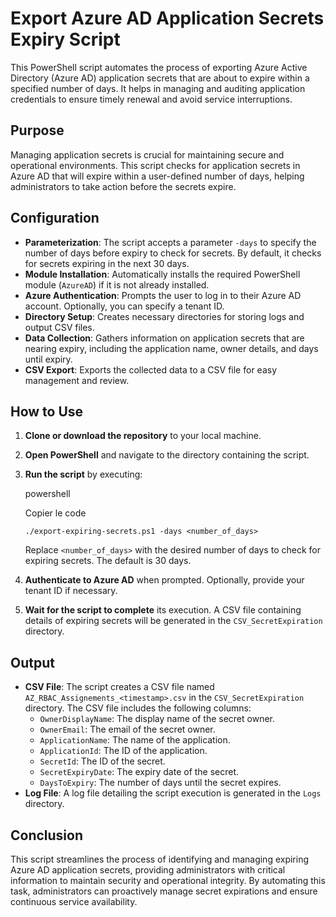 Export Azure AD Application Secrets Expiry Script
=================================================

This PowerShell script automates the process of exporting Azure Active Directory (Azure AD) application secrets that are about to expire within a specified number of days. It helps in managing and auditing application credentials to ensure timely renewal and avoid service interruptions.

Purpose
-------

Managing application secrets is crucial for maintaining secure and operational environments. This script checks for application secrets in Azure AD that will expire within a user-defined number of days, helping administrators to take action before the secrets expire.

Configuration
-------------

-   **Parameterization**: The script accepts a parameter `-days` to specify the number of days before expiry to check for secrets. By default, it checks for secrets expiring in the next 30 days.
-   **Module Installation**: Automatically installs the required PowerShell module (`AzureAD`) if it is not already installed.
-   **Azure Authentication**: Prompts the user to log in to their Azure AD account. Optionally, you can specify a tenant ID.
-   **Directory Setup**: Creates necessary directories for storing logs and output CSV files.
-   **Data Collection**: Gathers information on application secrets that are nearing expiry, including the application name, owner details, and days until expiry.
-   **CSV Export**: Exports the collected data to a CSV file for easy management and review.

How to Use
----------

1.  **Clone or download the repository** to your local machine.
2.  **Open PowerShell** and navigate to the directory containing the script.
3.  **Run the script** by executing:

    powershell

    Copier le code

    `./export-expiring-secrets.ps1 -days <number_of_days>`

    Replace `<number_of_days>` with the desired number of days to check for expiring secrets. The default is 30 days.
4.  **Authenticate to Azure AD** when prompted. Optionally, provide your tenant ID if necessary.
5.  **Wait for the script to complete** its execution. A CSV file containing details of expiring secrets will be generated in the `CSV_SecretExpiration` directory.

Output
------

-   **CSV File**: The script creates a CSV file named `AZ_RBAC_Assignements_<timestamp>.csv` in the `CSV_SecretExpiration` directory. The CSV file includes the following columns:
    -   `OwnerDisplayName`: The display name of the secret owner.
    -   `OwnerEmail`: The email of the secret owner.
    -   `ApplicationName`: The name of the application.
    -   `ApplicationId`: The ID of the application.
    -   `SecretId`: The ID of the secret.
    -   `SecretExpiryDate`: The expiry date of the secret.
    -   `DaysToExpiry`: The number of days until the secret expires.
-   **Log File**: A log file detailing the script execution is generated in the `Logs` directory.

Conclusion
----------

This script streamlines the process of identifying and managing expiring Azure AD application secrets, providing administrators with critical information to maintain security and operational integrity. By automating this task, administrators can proactively manage secret expirations and ensure continuous service availability.